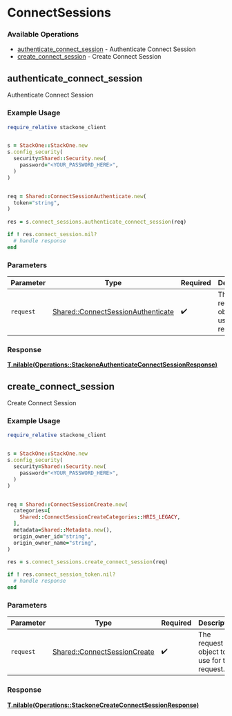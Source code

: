 # ConnectSessions


### Available Operations

* [authenticate_connect_session](#authenticate_connect_session) - Authenticate Connect Session
* [create_connect_session](#create_connect_session) - Create Connect Session

## authenticate_connect_session

Authenticate Connect Session

### Example Usage

```ruby
require_relative stackone_client


s = StackOne::StackOne.new
s.config_security(
  security=Shared::Security.new(
    password="<YOUR_PASSWORD_HERE>",
  )
)


req = Shared::ConnectSessionAuthenticate.new(
  token="string",
)
    
res = s.connect_sessions.authenticate_connect_session(req)

if ! res.connect_session.nil?
  # handle response
end

```

### Parameters

| Parameter                                                                               | Type                                                                                    | Required                                                                                | Description                                                                             |
| --------------------------------------------------------------------------------------- | --------------------------------------------------------------------------------------- | --------------------------------------------------------------------------------------- | --------------------------------------------------------------------------------------- |
| `request`                                                                               | [Shared::ConnectSessionAuthenticate](../../models/shared/connectsessionauthenticate.md) | :heavy_check_mark:                                                                      | The request object to use for the request.                                              |


### Response

**[T.nilable(Operations::StackoneAuthenticateConnectSessionResponse)](../../models/operations/stackoneauthenticateconnectsessionresponse.md)**


## create_connect_session

Create Connect Session

### Example Usage

```ruby
require_relative stackone_client


s = StackOne::StackOne.new
s.config_security(
  security=Shared::Security.new(
    password="<YOUR_PASSWORD_HERE>",
  )
)


req = Shared::ConnectSessionCreate.new(
  categories=[
    Shared::ConnectSessionCreateCategories::HRIS_LEGACY,
  ],
  metadata=Shared::Metadata.new(),
  origin_owner_id="string",
  origin_owner_name="string",
)
    
res = s.connect_sessions.create_connect_session(req)

if ! res.connect_session_token.nil?
  # handle response
end

```

### Parameters

| Parameter                                                                   | Type                                                                        | Required                                                                    | Description                                                                 |
| --------------------------------------------------------------------------- | --------------------------------------------------------------------------- | --------------------------------------------------------------------------- | --------------------------------------------------------------------------- |
| `request`                                                                   | [Shared::ConnectSessionCreate](../../models/shared/connectsessioncreate.md) | :heavy_check_mark:                                                          | The request object to use for the request.                                  |


### Response

**[T.nilable(Operations::StackoneCreateConnectSessionResponse)](../../models/operations/stackonecreateconnectsessionresponse.md)**

